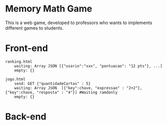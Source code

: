 # Memory Math Game
This is a web game, developed to professors who wants to implements different games to students.


# Front-end

    ranking.html
        waiting: Array JSON [{"usario":"xxx", "pontuacao": "12 pts"}, ...]
        empty: {}

    jogo.html
        send: GET {"quantidadeCartas" : 5}
        waiting: Array JSON  [{"key":chave, "expressao" : "2+2"}, {"key":chave, "resposta" : "4"}] #Waiting ramdonly
        empty: {} 

# Back-end
